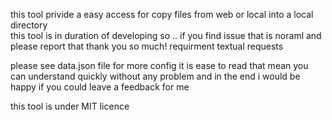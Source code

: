 this tool privide a easy access for copy files from web or local into a local directory  
this tool is in duration of developing so .. if you find issue that is noraml and please report that thank you so much!
requirment 
textual
requests

please see data.json file for more config it is ease to read that mean you can understand quickly without any problem 
and in the end i would be happy if you could leave a feedback for me 


this tool is under MIT licence
